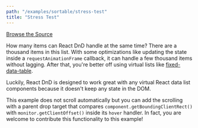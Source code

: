 ```yaml
---
path: "/examples/sortable/stress-test"
title: "Stress Test"
---
```

[Browse the Source](https://github.com/react-dnd/react-dnd/tree/master/packages/documentation-examples/src/04%20Sortable/Stress%20Test)

How many items can React DnD handle at the same time? There are a
thousand items in this list. With some optimizations like updating the
state inside a `requestAnimationFrame` callback, it can
handle a few thousand items without lagging. After that, you're
better off using virtual lists like
[fixed-data-table](https://github.com/facebook/fixed-data-table).

Luckily, React DnD is designed to work great with any virtual React
data list components because it doesn't keep any state in the
DOM.

This example does not scroll automatically but you can add the
scrolling with a parent drop target that compares
`component.getBoundingClientRect()` with
`monitor.getClientOffset()` inside its `hover`
handler. In fact, you are welcome to contribute this functionality to
this example!


<sortable-stress-test></sortable-stress-test>
